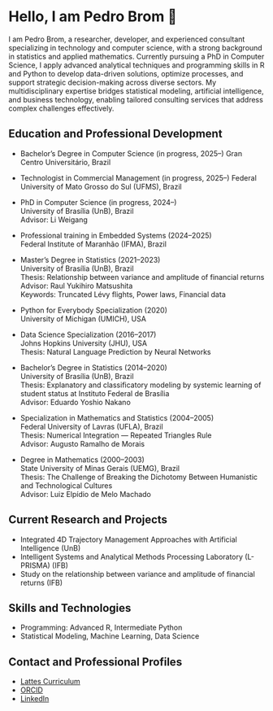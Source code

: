 # Hello, I am Pedro Brom 👋

I am Pedro Brom, a researcher, developer, and experienced consultant specializing in technology and computer science, with a strong background in statistics and applied mathematics. Currently pursuing a PhD in Computer Science, I apply advanced analytical techniques and programming skills in R and Python to develop data-driven solutions, optimize processes, and support strategic decision-making across diverse sectors. My multidisciplinary expertise bridges statistical modeling, artificial intelligence, and business technology, enabling tailored consulting services that address complex challenges effectively.

## Education and Professional Development

- Bachelor’s Degree in Computer Science (in progress, 2025–)
  Gran Centro Universitário, Brazil

- Technologist in Commercial Management (in progress, 2025–)
  Federal University of Mato Grosso do Sul (UFMS), Brazil

- PhD in Computer Science (in progress, 2024–)  
  University of Brasília (UnB), Brazil  
  Advisor: Li Weigang

- Professional training in Embedded Systems (2024–2025)  
  Federal Institute of Maranhão (IFMA), Brazil  

- Master’s Degree in Statistics (2021–2023)  
  University of Brasília (UnB), Brazil  
  Thesis: Relationship between variance and amplitude of financial returns  
  Advisor: Raul Yukihiro Matsushita  
  Keywords: Truncated Lévy flights, Power laws, Financial data

- Python for Everybody Specialization (2020)  
  University of Michigan (UMICH), USA

- Data Science Specialization (2016–2017)  
  Johns Hopkins University (JHU), USA  
  Thesis: Natural Language Prediction by Neural Networks

- Bachelor’s Degree in Statistics (2014–2020)  
  University of Brasília (UnB), Brazil  
  Thesis: Explanatory and classificatory modeling by systemic learning of student status at Instituto Federal de Brasília  
  Advisor: Eduardo Yoshio Nakano

- Specialization in Mathematics and Statistics (2004–2005)  
  Federal University of Lavras (UFLA), Brazil  
  Thesis: Numerical Integration — Repeated Triangles Rule  
  Advisor: Augusto Ramalho de Morais

- Degree in Mathematics (2000–2003)  
  State University of Minas Gerais (UEMG), Brazil  
  Thesis: The Challenge of Breaking the Dichotomy Between Humanistic and Technological Cultures  
  Advisor: Luiz Elpídio de Melo Machado

## Current Research and Projects

- Integrated 4D Trajectory Management Approaches with Artificial Intelligence (UnB)  
- Intelligent Systems and Analytical Methods Processing Laboratory (L-PRISMA) (IFB)  
- Study on the relationship between variance and amplitude of financial returns (IFB)

## Skills and Technologies

- Programming: Advanced R, Intermediate Python  
- Statistical Modeling, Machine Learning, Data Science

## Contact and Professional Profiles

- [Lattes Curriculum](http://lattes.cnpq.br/0154064396756002)  
- [ORCID](https://orcid.org/0000-0002-1288-7695)  
- [LinkedIn](https://www.linkedin.com/in/pcbrom/)
